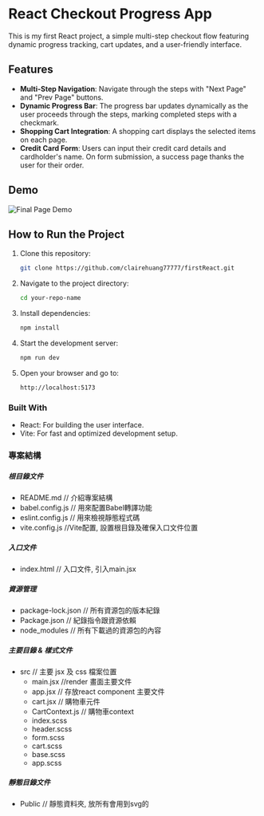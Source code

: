 # React Checkout Progress App

This is my first React project, a simple multi-step checkout flow featuring dynamic progress tracking, cart updates, and a user-friendly interface.

## Features

- **Multi-Step Navigation**: Navigate through the steps with "Next Page" and "Prev Page" buttons.
- **Dynamic Progress Bar**: The progress bar updates dynamically as the user proceeds through the steps, marking completed steps with a checkmark.
- **Shopping Cart Integration**: A shopping cart displays the selected items on each page.
- **Credit Card Form**: Users can input their credit card details and cardholder's name. On form submission, a success page thanks the user for their order.

## Demo

![Final Page Demo](https://i.giphy.com/media/v1.Y2lkPTc5MGI3NjExY3N1YXM3N3Fvdmc0YmY3MHZ1NnpuaG5zZzJiZHVjdHNxMDZpYW81NCZlcD12MV9pbnRlcm5hbF9naWZfYnlfaWQmY3Q9Zw/oUFEwIofmKzQjrBkl2/giphy.gif)

## How to Run the Project

1. Clone this repository:
   ```bash
   git clone https://github.com/clairehuang77777/firstReact.git

2. Navigate to the project directory:
    ```bash
    cd your-repo-name

3. Install dependencies:
    ```bash
    npm install

4. Start the development server:
    ```bash
    npm run dev

5. Open your browser and go to:
    ```arduino
    http://localhost:5173

### Built With
- React: For building the user interface.
- Vite: For fast and optimized development setup.

### 專案結構
##### 根目錄文件
- README.md	// 介紹專案結構	
- babel.config.js // 用來配置Babel轉譯功能	
- eslint.config.js // 用來檢視靜態程式碼
- vite.config.js //Vite配置, 設置根目錄及確保入口文件位置
##### 入口文件
- index.html //  入口文件, 引入main.jsx
##### 資源管理
- package-lock.json  // 所有資源包的版本紀錄
- Package.json // 紀錄指令跟資源依賴
- node_modules // 所有下載過的資源包的內容
##### 主要目錄 & 樣式文件
- src // 主要 jsx 及 css 檔案位置
  - main.jsx //render 畫面主要文件
  - app.jsx // 存放react component 主要文件
  - cart.jsx // 購物車元件
  - CartContext.js // 購物車context
  - index.scss 
  - header.scss
  - form.scss 
  - cart.scss 
  - base.scss
  - app.scss
##### 靜態目錄文件
- Public // 靜態資料夾, 放所有會用到svg的

	